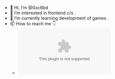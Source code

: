- 👋 Hi, I’m @0xc6bd
- 👀 I’m interested in frontend c/s .
- 🌱 I’m currently learning development of games .
- 📫 How to reach me  👇
  - ![email](https://img.shields.io/badge/Email-pingjintao@qq.com)

<!---
0xc6bd/0xc6bd is a ✨ special ✨ repository because its `README.md` (this file) appears on your GitHub profile.
You can click the Preview link to take a look at your changes.
--->

